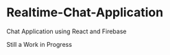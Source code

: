 # Realtime-Chat-Application
Chat Application using React and Firebase 




Still a Work in Progress
